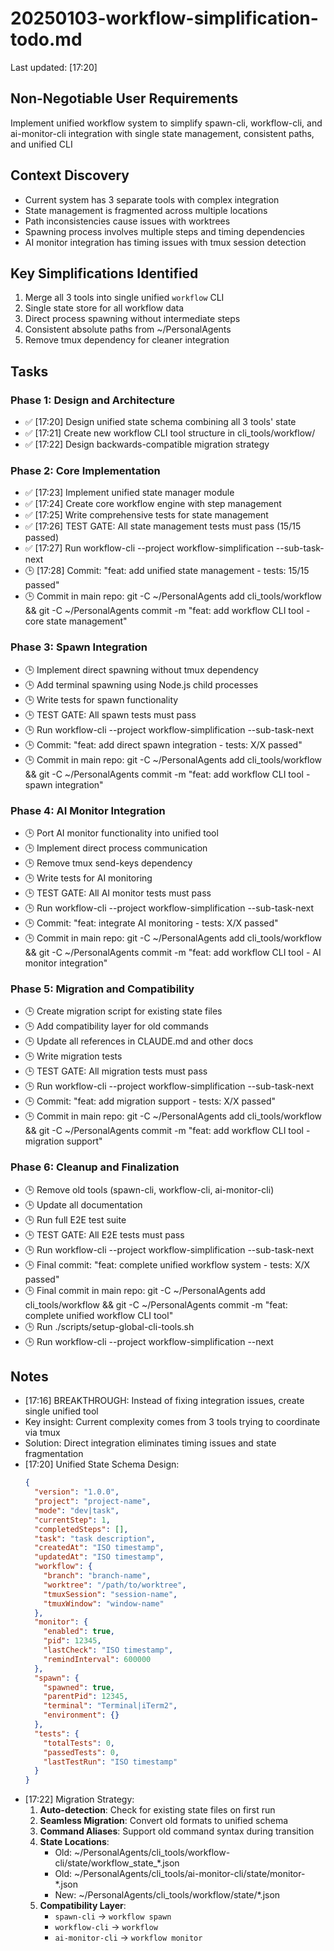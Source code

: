 # 20250103-workflow-simplification-todo.md
Last updated: [17:20]

## Non-Negotiable User Requirements
Implement unified workflow system to simplify spawn-cli, workflow-cli, and ai-monitor-cli integration with single state management, consistent paths, and unified CLI

## Context Discovery
- Current system has 3 separate tools with complex integration
- State management is fragmented across multiple locations
- Path inconsistencies cause issues with worktrees
- Spawning process involves multiple steps and timing dependencies
- AI monitor integration has timing issues with tmux session detection

## Key Simplifications Identified
1. Merge all 3 tools into single unified `workflow` CLI
2. Single state store for all workflow data
3. Direct process spawning without intermediate steps
4. Consistent absolute paths from ~/PersonalAgents
5. Remove tmux dependency for cleaner integration

## Tasks

### Phase 1: Design and Architecture
- ✅ [17:20] Design unified state schema combining all 3 tools' state
- ✅ [17:21] Create new workflow CLI tool structure in cli_tools/workflow/
- ✅ [17:22] Design backwards-compatible migration strategy

### Phase 2: Core Implementation
- ✅ [17:23] Implement unified state manager module
- ✅ [17:24] Create core workflow engine with step management
- ✅ [17:25] Write comprehensive tests for state management
- ✅ [17:26] TEST GATE: All state management tests must pass (15/15 passed)
- ✅ [17:27] Run workflow-cli --project workflow-simplification --sub-task-next
- 🕒 [17:28] Commit: "feat: add unified state management - tests: 15/15 passed"
- 🕒 Commit in main repo: git -C ~/PersonalAgents add cli_tools/workflow && git -C ~/PersonalAgents commit -m "feat: add workflow CLI tool - core state management"

### Phase 3: Spawn Integration
- 🕒 Implement direct spawning without tmux dependency
- 🕒 Add terminal spawning using Node.js child processes
- 🕒 Write tests for spawn functionality
- 🕒 TEST GATE: All spawn tests must pass
- 🕒 Run workflow-cli --project workflow-simplification --sub-task-next
- 🕒 Commit: "feat: add direct spawn integration - tests: X/X passed"
- 🕒 Commit in main repo: git -C ~/PersonalAgents add cli_tools/workflow && git -C ~/PersonalAgents commit -m "feat: add workflow CLI tool - spawn integration"

### Phase 4: AI Monitor Integration
- 🕒 Port AI monitor functionality into unified tool
- 🕒 Implement direct process communication
- 🕒 Remove tmux send-keys dependency
- 🕒 Write tests for AI monitoring
- 🕒 TEST GATE: All AI monitor tests must pass
- 🕒 Run workflow-cli --project workflow-simplification --sub-task-next
- 🕒 Commit: "feat: integrate AI monitoring - tests: X/X passed"
- 🕒 Commit in main repo: git -C ~/PersonalAgents add cli_tools/workflow && git -C ~/PersonalAgents commit -m "feat: add workflow CLI tool - AI monitor integration"

### Phase 5: Migration and Compatibility
- 🕒 Create migration script for existing state files
- 🕒 Add compatibility layer for old commands
- 🕒 Update all references in CLAUDE.md and other docs
- 🕒 Write migration tests
- 🕒 TEST GATE: All migration tests must pass
- 🕒 Run workflow-cli --project workflow-simplification --sub-task-next
- 🕒 Commit: "feat: add migration support - tests: X/X passed"
- 🕒 Commit in main repo: git -C ~/PersonalAgents add cli_tools/workflow && git -C ~/PersonalAgents commit -m "feat: add workflow CLI tool - migration support"

### Phase 6: Cleanup and Finalization
- 🕒 Remove old tools (spawn-cli, workflow-cli, ai-monitor-cli)
- 🕒 Update all documentation
- 🕒 Run full E2E test suite
- 🕒 TEST GATE: All E2E tests must pass
- 🕒 Run workflow-cli --project workflow-simplification --sub-task-next
- 🕒 Final commit: "feat: complete unified workflow system - tests: X/X passed"
- 🕒 Final commit in main repo: git -C ~/PersonalAgents add cli_tools/workflow && git -C ~/PersonalAgents commit -m "feat: complete unified workflow CLI tool"
- 🕒 Run ./scripts/setup-global-cli-tools.sh
- 🕒 Run workflow-cli --project workflow-simplification --next

## Notes
- [17:16] BREAKTHROUGH: Instead of fixing integration issues, create single unified tool
- Key insight: Current complexity comes from 3 tools trying to coordinate via tmux
- Solution: Direct integration eliminates timing issues and state fragmentation
- [17:20] Unified State Schema Design:
  ```json
  {
    "version": "1.0.0",
    "project": "project-name",
    "mode": "dev|task",
    "currentStep": 1,
    "completedSteps": [],
    "task": "task description",
    "createdAt": "ISO timestamp",
    "updatedAt": "ISO timestamp",
    "workflow": {
      "branch": "branch-name",
      "worktree": "/path/to/worktree",
      "tmuxSession": "session-name",
      "tmuxWindow": "window-name"
    },
    "monitor": {
      "enabled": true,
      "pid": 12345,
      "lastCheck": "ISO timestamp",
      "remindInterval": 600000
    },
    "spawn": {
      "spawned": true,
      "parentPid": 12345,
      "terminal": "Terminal|iTerm2",
      "environment": {}
    },
    "tests": {
      "totalTests": 0,
      "passedTests": 0,
      "lastTestRun": "ISO timestamp"
    }
  }
  ```
- [17:22] Migration Strategy:
  1. **Auto-detection**: Check for existing state files on first run
  2. **Seamless Migration**: Convert old formats to unified schema
  3. **Command Aliases**: Support old command syntax during transition
  4. **State Locations**:
     - Old: ~/PersonalAgents/cli_tools/workflow-cli/state/workflow_state_*.json
     - Old: ~/PersonalAgents/cli_tools/ai-monitor-cli/state/monitor-*.json
     - New: ~/PersonalAgents/cli_tools/workflow/state/*.json
  5. **Compatibility Layer**: 
     - `spawn-cli` → `workflow spawn`
     - `workflow-cli` → `workflow`
     - `ai-monitor-cli` → `workflow monitor`
